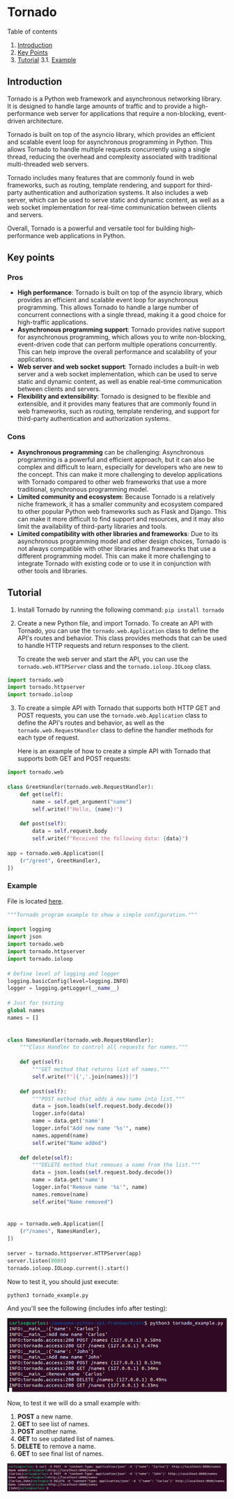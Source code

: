 
# Tornado

Table of contents

1. [Introduction](#introduction)
2. [Key Points](#key-points)
3. [Tutorial](#tutorial)
3.1. [Example](#example)

## Introduction


Tornado is a Python web framework and asynchronous networking library. It is designed to handle large amounts of traffic and to provide a high-performance web server for applications that require a non-blocking, event-driven architecture.

Tornado is built on top of the asyncio library, which provides an efficient and scalable event loop for asynchronous programming in Python. This allows Tornado to handle multiple requests concurrently using a single thread, reducing the overhead and complexity associated with traditional multi-threaded web servers.

Tornado includes many features that are commonly found in web frameworks, such as routing, template rendering, and support for third-party authentication and authorization systems. It also includes a web server, which can be used to serve static and dynamic content, as well as a web socket implementation for real-time communication between clients and servers.

Overall, Tornado is a powerful and versatile tool for building high-performance web applications in Python.

## Key points

### Pros

* **High performance**: Tornado is built on top of the asyncio library, which provides an efficient and scalable event loop for asynchronous programming. This allows Tornado to handle a large number of concurrent connections with a single thread, making it a good choice for high-traffic applications.
* **Asynchronous programming support**: Tornado provides native support for asynchronous programming, which allows you to write non-blocking, event-driven code that can perform multiple operations concurrently. This can help improve the overall performance and scalability of your applications.
* **Web server and web socket support**: Tornado includes a built-in web server and a web socket implementation, which can be used to serve static and dynamic content, as well as enable real-time communication between clients and servers.
* **Flexibility and extensibility**: Tornado is designed to be flexible and extensible, and it provides many features that are commonly found in web frameworks, such as routing, template rendering, and support for third-party authentication and authorization systems.

### Cons

* **Asynchronous programming** can be challenging: Asynchronous programming is a powerful and efficient approach, but it can also be complex and difficult to learn, especially for developers who are new to the concept. This can make it more challenging to develop applications with Tornado compared to other web frameworks that use a more traditional, synchronous programming model.
* **Limited community and ecosystem**: Because Tornado is a relatively niche framework, it has a smaller community and ecosystem compared to other popular Python web frameworks such as Flask and Django. This can make it more difficult to find support and resources, and it may also limit the availability of third-party libraries and tools.
* **Limited compatibility with other libraries and frameworks**: Due to its asynchronous programming model and other design choices, Tornado is not always compatible with other libraries and frameworks that use a different programming model. This can make it more challenging to integrate Tornado with existing code or to use it in conjunction with other tools and libraries.

## Tutorial

1. Install Tornado by running the following command: `pip install tornado`

2. Create a new Python file, and import Tornado. To create an API with Tornado, you can use the `tornado.web.Application` class to define the API's routes and behavior. This class provides methods that can be used to handle HTTP requests and return responses to the client.

	To create the web server and start the API, you can use the `tornado.web.HTTPServer` class and the `tornado.ioloop.IOLoop` class.

```python
import tornado.web
import tornado.httpserver
import tornado.ioloop
```

3. To create a simple API with Tornado that supports both HTTP GET and POST requests, you can use the `tornado.web.Application` class to define the API's routes and behavior, as well as the `tornado.web.RequestHandler` class to define the handler methods for each type of request.

	Here is an example of how to create a simple API with Tornado that supports both GET and POST requests:

```python
import tornado.web

class GreetHandler(tornado.web.RequestHandler):
    def get(self):
        name = self.get_argument("name")
        self.write(f"Hello, {name}!")

    def post(self):
        data = self.request.body
        self.write(f"Received the following data: {data}")

app = tornado.web.Application([
    (r"/greet", GreetHandler),
])
```

### Example

File is located [here](https://github.com/Carlosma7/awesome-python-api-framework/blob/main/src/tornado_example.py).

```python
"""Tornado program example to show a simple configuration."""

import logging
import json
import tornado.web
import tornado.httpserver
import tornado.ioloop

# Define level of logging and logger
logging.basicConfig(level=logging.INFO)
logger = logging.getLogger(__name__)

# Just for testing
global names
names = []


class NamesHandler(tornado.web.RequestHandler):
    """Class Handler to control all requests for names."""

    def get(self):
        """GET method that returns list of names."""
        self.write(f"[{','.join(names)}]")

    def post(self):
        """POST method that adds a new name into list."""
        data = json.loads(self.request.body.decode())
        logger.info(data)
        name = data.get('name')
        logger.info("Add new name '%s'", name)
        names.append(name)
        self.write("Name added")

    def delete(self):
        """DELETE method that removes a name from the list."""
        data = json.loads(self.request.body.decode())
        name = data.get('name')
        logger.info("Remove name '%s'", name)
        names.remove(name)
        self.write("Name removed")


app = tornado.web.Application([
    (r"/names", NamesHandler),
])

server = tornado.httpserver.HTTPServer(app)
server.listen(8080)
tornado.ioloop.IOLoop.current().start()
```

Now to test it, you should just execute:

```shell
python3 tornado_example.py
```

And you'll see the following (includes info after testing):

![Tornado execution](../img/tornado_execution.png)

Now, to test it we will do a small example with:
1. **POST** a new name.
2. **GET** to see list of names.
3. **POST** another name.
4. **GET** to see updated list of names.
5. **DELETE** to remove a name.
6. **GET** to see final list of names.

![Curl requests](../img/tornado_curl.png)

